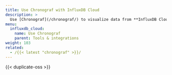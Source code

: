 ```yaml
---
title: Use Chronograf with InfluxDB Cloud
description: >
  Use [Chronograf](/chronograf/) to visualize data from **InfluxDB Cloud**.
menu:
  influxdb_cloud:
    name: Use Chronograf
    parent: Tools & integrations
weight: 103
related:
  - /{{< latest "chronograf" >}}/
---
```


{{< duplicate-oss >}}
